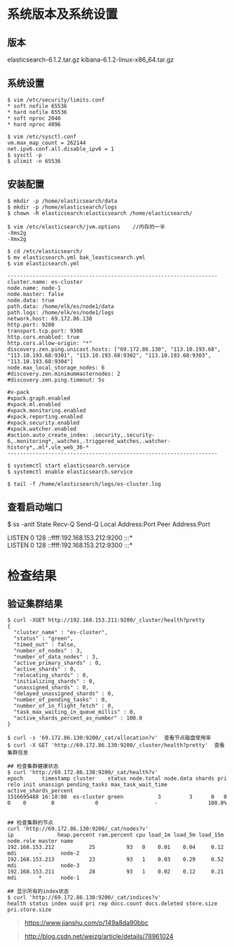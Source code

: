 # 系统版本及系统设置
## 版本
elasticsearch-6.1.2.tar.gz
kibana-6.1.2-linux-x86_64.tar.gz

## 系统设置
```
$ vim /etc/security/limits.conf
* soft nofile 65536
* hard nofile 65536
* soft nproc 2048
* hard nproc 4096

$ vim /etc/sysctl.conf
vm.max_map_count = 262144
net.ipv6.conf.all.disable_ipv6 = 1
$ sysctl -p
$ ulimit -n 65536
```

## 安装配置
```
$ mkdir -p /home/elasticsearch/data
$ mkdir -p /home/elasticsearch/logs
$ chown -R elasticsearch:elasticsearch /home/elasticsearch/

$ vim /etc/elasticsearch/jvm.options    //内存的一半
-Xms2g
-Xmx2g

$ cd /etc/elasticsearch/
$ mv elasticsearch.yml bak_leasticsearch.yml
$ vim elasticsearch.yml

-------------------------------------------------------------------
cluster.name: es-cluster
node.name: node-1
node.master: false
node.data: true
path.data: /home/elk/es/node1/data
path.logs: /home/elk/es/node1/logs
network.host: 69.172.86.130
http.port: 9200
transport.tcp.port: 9300
http.cors.enabled: true
http.cors.allow-origin: "*"
discovery.zen.ping.unicast.hosts: ["69.172.86.130", "113.10.193.68", "113.10.193.68:9301", "113.10.193.68:9302", "113.10.193.68:9303", "113.10.193.68:9304"]
node.max_local_storage_nodes: 6
#discovery.zen.minimummasternodes: 2
#discovery.zen.ping.timeout: 5s

#x-pack
#xpack.graph.enabled   
#xpack.ml.enabled      
#xpack.monitoring.enabled
#xpack.reporting.enabled  
#xpack.security.enabled   
#xpack.watcher.enabled   
#action.auto_create_index: .security,.security-6,.monitoring*,.watches,.triggered_watches,.watcher-history*,.ml*,ule_web_36-*
-------------------------------------------------------------------

$ systemctl start elasticsearch.service
$ systemctl enable elasticsearch.service

$ tail -f /home/elasticsearch/logs/es-cluster.log
```

## 查看启动端口
$ ss -anlt
State      Recv-Q Send-Q    Local Address:Port                   Peer Address:Port              

LISTEN     0      128      ::ffff:192.168.153.212:9200                             :::*                  
LISTEN     0      128      ::ffff:192.168.153.212:9300                             :::*                  


# 检查结果
## 验证集群结果
```
$ curl -XGET http://192.168.153.211:9200/_cluster/health?pretty
{
  "cluster_name" : "es-cluster",
  "status" : "green",
  "timed_out" : false,
  "number_of_nodes" : 3,
  "number_of_data_nodes" : 3,
  "active_primary_shards" : 0,
  "active_shards" : 0,
  "relocating_shards" : 0,
  "initializing_shards" : 0,
  "unassigned_shards" : 0,
  "delayed_unassigned_shards" : 0,
  "number_of_pending_tasks" : 0,
  "number_of_in_flight_fetch" : 0,
  "task_max_waiting_in_queue_millis" : 0,
  "active_shards_percent_as_number" : 100.0
}

$ curl -s '69.172.86.130:9200/_cat/allocation?v'  查看节点磁盘使用率
$ curl -X GET 'http://69.172.86.130:9200/_cluster/health?pretty'  查看集群信息

## 检查集群健康状态
$ curl 'http://69.172.86.130:9200/_cat/health?v'
epoch      timestamp cluster    status node.total node.data shards pri relo init unassign pending_tasks max_task_wait_time active_shards_percent
1516695488 16:18:08  es-cluster green           3         3      0   0    0    0        0             0                  -                100.0%


## 检查集群的节点
curl 'http://69.172.86.130:9200/_cat/nodes?v'
ip              heap.percent ram.percent cpu load_1m load_5m load_15m node.role master name
192.168.153.212           25          93   0    0.01    0.04     0.12 mdi       -      node-2
192.168.153.213           23          93   1    0.03    0.29     0.52 mdi       -      node-3
192.168.153.211           28          93   1    0.02    0.12     0.21 mdi       *      node-1

## 显示所有的index状态
$ curl 'http://69.172.86.130:9200/_cat/indices?v'
health status index uuid pri rep docs.count docs.deleted store.size pri.store.size
```

> https://www.jianshu.com/p/149a8da90bbc

> http://blog.csdn.net/weizg/article/details/78961024
